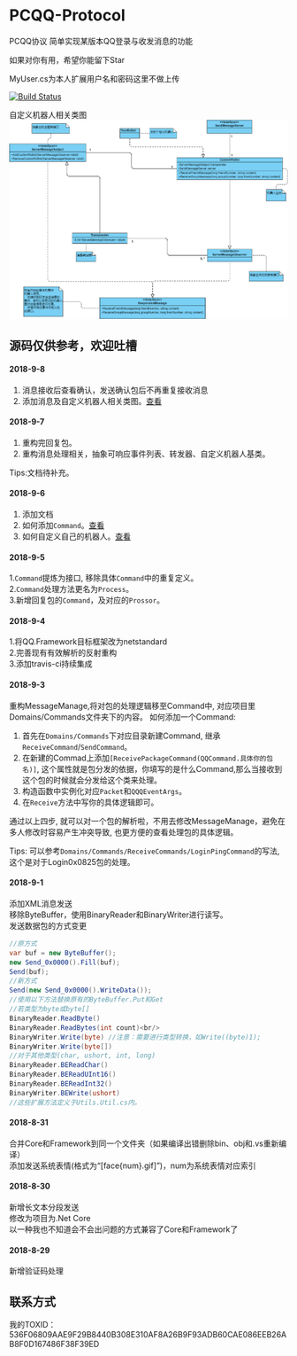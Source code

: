 # PCQQ-Protocol
PCQQ协议
简单实现某版本QQ登录与收发消息的功能

如果对你有用，希望你能留下Star

MyUser.cs为本人扩展用户名和密码这里不做上传

[![Build Status](https://travis-ci.org/luojinfang/PCQQ-Protocol.svg?branch=master)](https://travis-ci.org/luojinfang/PCQQ-Protocol)

自定义机器人相关类图
<img src="/QQ.Framework/Docs/UMLs/RoBot.png?raw=true" width="800px" alt="联系方式">

源码仅供参考，欢迎吐槽
------------------------------------------
#### 2018-9-8
1. 消息接收后查看确认，发送确认包后不再重复接收消息
2. 添加消息及自定义机器人相关类图。[查看](./QQ.Framework/Docs/UMLs/RoBot.png)

#### 2018-9-7
1. 重构完回复包。
2. 重构消息处理相关，抽象可响应事件列表、转发器、自定义机器人基类。

Tips:文档待补充。

#### 2018-9-6
1. 添加文档
2. 如何添加`Command`。[查看](./QQ.Framework/Docs/MessageManage.md)
3. 如何自定义自己的机器人。[查看](./QQ.Framework/Docs/add_your_custom_robot.md)

#### 2018-9-5
1.`Command`提炼为接口, 移除具体`Command`中的重复定义。<br>
2.`Command`处理方法更名为`Process`。<br>
3.新增回复包的`Command`，及对应的`Prossor`。

#### 2018-9-4 
1.将QQ.Framework目标框架改为netstandard<br>
2.完善现有有效解析的反射重构<br>
3.添加travis-ci持续集成

#### 2018-9-3 
重构MessageManage,将对包的处理逻辑移至Command中, 对应项目里Domains/Commands文件夹下的内容。
如何添加一个Command: 

1. 首先在`Domains/Commands`下对应目录新建Command, 继承`ReceiveCommand`/`SendCommand`。
2. 在新建的Commad上添加`[ReceivePackageCommand(QQCommand.具体你的包名)]`, 这个属性就是包分发的依据，你填写的是什么Command,那么当接收到这个包的时候就会分发给这个类来处理。
3. 构造函数中实例化对应`Packet`和`QQQEventArgs`。
4. 在`Receive`方法中写你的具体逻辑即可。

通过以上四步, 就可以对一个包的解析啦，不用去修改MessageManage，避免在多人修改时容易产生冲突导致, 也更方便的查看处理包的具体逻辑。

Tips: 可以参考`Domains/Commands/ReceiveCommands/LoginPingCommand`的写法, 这个是对于Login0x0825包的处理。

#### 2018-9-1
添加XML消息发送  
移除ByteBuffer，使用BinaryReader和BinaryWriter进行读写。  
发送数据包的方式变更
```C#
//原方式
var buf = new ByteBuffer();
new Send_0x0000().Fill(buf);
Send(buf);
//新方式
Send(new Send_0x0000().WriteData());
//使用以下方法替换原有的ByteBuffer.Put和Get
//若类型为byte或byte[]
BinaryReader.ReadByte()
BinaryReader.ReadBytes(int count)<br/>
BinaryWriter.Write(byte) //注意：需要进行类型转换，如Write((byte)1);
BinaryWriter.Write(byte[])
//对于其他类型(char, ushort, int, long)
BinaryReader.BEReadChar()
BinaryReader.BEReadUInt16()
BinaryReader.BEReadInt32()
BinaryWriter.BEWrite(ushort)
//这些扩展方法定义于Utils.Util.cs内。
```
#### 2018-8-31
合并Core和Framework到同一个文件夹（如果编译出错删除bin、obj和.vs重新编译）  
添加发送系统表情(格式为“[face\{num}.gif]”)，num为系统表情对应索引

#### 2018-8-30
新增长文本分段发送  
修改为项目为.Net Core  
以一种我也不知道会不会出问题的方式兼容了Core和Framework了

#### 2018-8-29
新增验证码处理

联系方式
------------------------------------------
我的TOXID：536F06809AAE9F29B8440B308E310AF8A26B9F93ADB60CAE086EEB26AB8F0D167486F38F39ED
<br>
<!--img src="/tox_save.png?raw=true" style="width:275px;" alt="联系方式"-->
<br>
